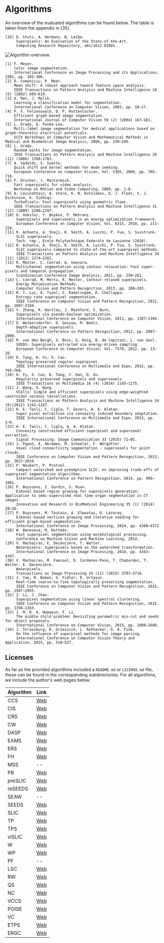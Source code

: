 # Algorithms

An overview of the evaluated algorithms can be found below. The table
is taken from the appendix in [35].

    [35] D. Stutz, A. Hermans, B. Leibe.
         Superpixels: An Evaluation of the State-of-the-Art.
         Computing Research Repository, abs/1612.01601.

![Algorithm overview.](ALGORITHMS.png?raw=true "Algorithm overview.")

    [1] F. Meyer.
        Color image segmentation.
        International Conference on Image Processing and its Applications, 1992, pp. 303-306.
    [2] D. Comaniciu, P. Meer.
        Mean shift: A robust approach toward feature space analysis.
        IEEE Transactions on Pattern Analysis and Machine Intelligence 24 (5) (2002) 603–619.
    [3] X. Ren, J. Malik.
        Learning a classification model for segmentation.
        International Conference on Computer Vision, 2003, pp. 10–17.
    [4] P. F. Felzenswalb, D. P. Huttenlocher.
        Efficient graph-based image segmentation.
        International Journal of Computer Vision 59 (2) (2004) 167–181.
    [5] L. Grady, G. Funka-Lea.
        Multi-label image segmentation for medical applications based on graph-theoretic electrical potentials.
        ECCV Workshops on Computer Vision and Mathematical Methods in Medical and Biomedical Image Analysis, 2004, pp. 230–245.
    [6] L. Grady.
        Random walks for image segmentation.
        IEEE Transactions on Pattern Analysis and Machine Intelligence 28 (11) (2006) 1768–1783.
    [7] A. Vedaldi, S. Soatto.
        Quick shift and kernel methods for mode seeking.
        European Conference on Computer Vision, Vol. 5305, 2008, pp. 705–718.
    [8] F. Drucker, J. MacCormick.
        Fast superpixels for video analysis.
        Workshop on Motion and Video Computing, 2009, pp. 1–8.
    [9] A. Levinshtein, A. Stere, K. N. Kutulakos, D. J. Fleet, S. J. Dickinson, K. Siddiqi.
        TurboPixels: Fast superpixels using geometric flows.
        IEEE Transactions on Pattern Analysis and Machine Intelligence 31 (12) (2009) 2290–2297.
    [10] O. Veksler, Y. Boykov, P. Mehrani.
         Superpixels and supervoxels in an energy optimization framework.
         European Conference on Computer Vision, Vol. 6315, 2010, pp. 211–224.
    [11] R. Achanta, A. Shaji, K. Smith, A. Lucchi, P. Fua, S. Susstrunk.
         SLIC superpixels.
         Tech. rep., Ecole Polytechnique Federale de Lausanne (2010).
    [12] R. Achanta, A. Shaji, K. Smith, A. Lucchi, P. Fua, S. Susstrunk.
         SLIC superpixels compared to state-of-the-art superpixel methods.
         IEEE Transactions on Pattern Analysis and Machine Intelligence 34 (11) (2012) 2274–2281.
    [13] R. Mester, C. Conrad, A. Guevara.
         Multichannel segmentation using contour relaxation: Fast super-pixels and temporal propagation.
         Scandinavian Conference Image Analysis, 2011, pp. 250–261.
    [14] C. Conrad, M. Mertz, R. Mester, Contour-relaxed superpixels. 
         Energy Minimization Methods.
         Computer Vision and Pattern Recognition, 2013, pp. 280–293.
    [15] M. Y. Lui, O. Tuzel, S. Ramalingam, R. Chellappa.
         Entropy rate superpixel segmentation.
         IEEE Conference on Computer Vision and Pattern Recognition, 2011, pp. 2097–2104.
    [16] Y. Zhang, R. Hartley, J. Mashford, S. Burn.
         Superpixels via pseudo-boolean optimization.
         International Conference on Computer Vision, 2011, pp. 1387–1394.
    [17] D. Weikersdorfer, D. Gossow, M. Beetz.
         Depth-adaptive superpixels.
         International Conference on Pattern Recognition, 2012, pp. 2087–2090.
    [18] M. van den Bergh, X. Boix, G. Roig, B. de Capitani, L. van Gool.
         SEEDS: Superpixels extracted via energy-driven sampling.
         European Conference on Computer Vision, Vol. 7578, 2012, pp. 13–26.
    [19] D. Tang, H. Fu, X. Cao.
         Topology preserved regular superpixel.
         IEEE International Conference on Multimedia and Expo, 2012, pp. 765–768.
    [20] H. Fu, X. Cao, D. Tang, Y. Han, D. Xu.
         Regularity preserved superpixels and supervoxels.
         IEEE Transactions on Multimedia 16 (4) (2014) 1165–1175.
    [21] J. Wang, X. Wang.
         VCells: Simple and efficient superpixels using edge-weighted centroidal voronoi tessellations.
         IEEE Transactions on Pattern Analysis and Machine Intelligence 34 (6)(2012) 1241–1247.
    [22] H. E. Tasli, C. Cigla, T. Gevers, A. A. Alatan.
         Super pixel extraction via convexity induced boundary adaptation.
         IEEE International Conference on Multimedia and Expo, 2013, pp. 1–6.
    [23] H. E. Tasli, C. Cigla, A. A. Alatan.
         Convexity constrained efficient superpixel and supervoxel extraction.
         Signal Processing: Image Communication 33 (2015) 71–85.
    [24] J. Papon, A. Abramov, M. Schoeler, F. Wörgötter.
         Voxel cloud connectivity segmentation - supervoxels for point clouds.
         IEEE Conference on Computer Vision and Pattern Recognition, 2013, pp. 2027–2034.
    [25] P. Neubert, P. Protzel.
         Compact watershed and preemptive SLIC: on improving trade-offs of superpixel segmentation algorithms.
         International Conference on Pattern Recognition, 2014, pp. 996–1001.
    [26] P. Buyssens, I. Gardin, S. Ruan.
         Eikonal based region growing for superpixels generation: Application to semi-supervised real time organ segmentation in CT images.
         Innovation and Research in BioMedical Engineering 35 (1) (2014) 20–26.
    [27] P. Buyssens, M. Toutain, A. Elmoataz, O. Lézoray.
         Eikonal-based vertices growing and iterative seeding for efficient graph-based segmentation.
         International Conference on Image Processing, 2014, pp. 4368–4372
    [28] W. Benesova, M. Kottman.
         Fast superpixel segmentation using morphological processing.
         Conference on Machine Vision and Machine Learning, 2014.
    [29] V. Machairas, E. Decencière, T. Walter.
         Waterpixels: Superpixels based on the watershed transformation.
         International Conference on Image Processing, 2014, pp. 4343–4347.
    [30] V. Machairas, M. Faessel, D. Cardenas-Pena, T. Chabardes, T. Walter, E. Decencière.
         Waterpixels.
         Transactions on Image Processing 24 (11) (2015) 3707–3716.
    [31] J. Yao, M. Boben, S. Fidler, R. Urtasun.
         Real-time coarse-to-fine topologically preserving segmentation.
         IEEE Conference on Computer Vision and Pattern Recognition, 2015, pp. 2947–2955.
    [32] Z. Li, J. Chen.
         Superpixel segmentation using linear spectral clustering.
         IEEE Conference on Computer Vision and Pattern Recognition, 2015, pp. 1356–1363.
    [33] J. M. R. A. Humayun, F. Li.
         The middle child problem: Revisiting parametric min-cut and seeds for object proposals.
         International Conference on Computer Vision, 2015, pp. 1600–1608.
    [34] J. Strassburg, R. Grzeszick, L. Rothacker, G. A. Fink.
         On the influence of superpixel methods for image parsing.
         International Conference on Computer Vision Theory and Application, 2015, pp. 518–527.
    
## Licenses

As far as the provided algorithms included a `README.md` or `LICENSE.md` file, these
can be found in the corresponding subdirectories. For all algorithms, we include
the author's web pages below:

Algorithm    | Link
-------------|-----
CCS          | [Web](http://www.emrahtasli.com/research/spextraction/)
CIS          | [Web](http://www.csd.uwo.ca/faculty/olga/)
CRS          | [Web](http://www.vsi.cs.uni-frankfurt.de/research/superpixel-segmentation/)
CW           | [Web](https://www.tu-chemnitz.de/etit/proaut/forschung/cv/segmentation.html.en)
DASP         | [Web](https://github.com/Danvil/dasp)
EAMS         | [Web](http://coewww.rutgers.edu/riul/research/code/EDISON/)
ERS          | [Web](http://mingyuliu.net/)
FH           | [Web](https://cs.brown.edu/~pff/segment/index.html)
MSS          | --
PB           | [Web](http://yuhang.rsise.anu.edu.au/yuhang/misc.html)
preSLIC      | [Web](https://www.tu-chemnitz.de/etit/proaut/forschung/cv/segmentation.html.en)
reSEEDS      | [Web](http://davidstutz.de/projects/superpixelsseeds/)
SEAW         | --
SEEDS        | [Web](http://www.mvdblive.org/seeds/)
SLIC         | [Web](http://ivrl.epfl.ch/research/superpixels)
TP           | [Web](http://www.cs.toronto.edu/~babalex/research.html)
TPS          | [Web](http://hzfu.github.io/subpage/codes.html)
vlSLIC       | [Web](http://www.vlfeat.org/overview/slic.html)
W            | [Web](http://docs.opencv.org/2.4/modules/imgproc/doc/miscellaneous_transformations.html?highlight=watershed#watershed)
WP           | [Web](http://cmm.ensmp.fr/~machairas/waterpixels.html)
PF           | --
LSC          | [Web](http://jschenthu.weebly.com/projects.html)
RW           | [Web](http://cns.bu.edu/~lgrady/software.html)
QS           | [Web](http://www.vlfeat.org/overview/quickshift.html)
NC           | [Web](http://www.cs.sfu.ca/~mori/research/superpixels)
VCCS         | [Web](http://pointclouds.org/documentation/tutorials/supervoxel_clustering.php)
POISE        | [Web](http://rehg.org/poise/)
VC           | [Web](http://www-personal.umich.edu/~jwangumi/software.html)
ETPS         | [Web](https://bitbucket.org/mboben/spixel)
ERGC         | [Web](https://sites.google.com/site/pierrebuyssens/code/ergc)
